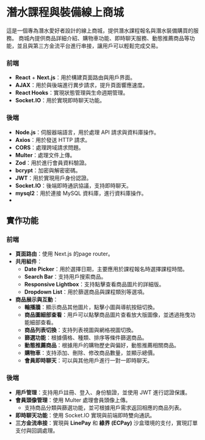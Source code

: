# 潛水課程與裝備線上商城

這是一個專為潛水愛好者設計的線上商城，提供潛水課程報名與潛水裝備購買的服務。
商城內提供商品詳細介紹、購物車功能、即時聊天服務、動態推薦商品等功能，並且與第三方金流平台進行串接，讓用戶可以輕鬆完成交易。

### 前端
- **React** + **Next.js**：用於構建頁面路由與用戶界面。
- **AJAX**：用於與後端進行異步請求，提升頁面響應速度。
- **React Hooks**：實現狀態管理與生命週期管理。
- **Socket.IO**：用於實現即時聊天功能。

### 後端
- **Node.js**：伺服器端語言，用於處理 API 請求與資料庫操作。
- **Axios**：用於發送 HTTP 請求。
- **CORS**：處理跨域請求問題。
- **Multer**：處理文件上傳。
- **Zod**：用於進行會員資料驗證。
- **bcrypt**：加密與解密密碼。
- **JWT**：用於實現用戶身份認證。
- **Socket.IO**：後端即時通訊協議，支持即時聊天。
- **mysql2**：用於連接 MySQL 資料庫，進行資料庫操作。
- 
## 實作功能

### 前端
- **頁面路由**：使用 Next.js 的page router。
- **共用組件**：
  - **Date Picker**：用於選擇日期，主要應用於課程報名時選擇課程時間。
  - **Search Bar**：支持用戶搜索商品。
  - **Responsive Lightbox**：支持點擊查看商品圖片的詳細版。
  - **Dropdown List**：用於篩選商品與課程類別等選項。
- **商品展示與互動**：
  - **輪播牆**：顯示商品其他圖片，點擊小圖與導航按鈕切換。
  - **商品圖細部查看**：用戶可以點擊商品圖片查看放大版圖像，並透過拖曳功能細部查看。
  - **商品列表切換**：支持列表視圖與網格視圖切換。
  - **篩選功能**：根據價格、種類、排序等條件篩選商品。
  - **動態推薦商品**：根據用戶的購物歷史與偏好，動態推薦相關商品。
  - **購物車**：支持添加、刪除、修改商品數量，並顯示總價。
  - **會員即時聊天**：可以與其他用戶進行一對一即時聊天。

### 後端
- **用戶管理**：支持用戶註冊、登入、身份驗證，並使用 JWT 進行認證保護。
- **會員頭像管理**：使用 Multer 處理會員頭像上傳。
  - 支持商品分類與篩選功能，並可根據用戶需求返回相應的商品列表。
- **即時聊天功能**：使用 Socket.IO 實現與前端即時雙向通訊。
- **三方金流串接**：實現與 **LinePay** 和 **綠界 (ECPay)** 沙盒環境的支付，實現訂單支付與回調處理。
